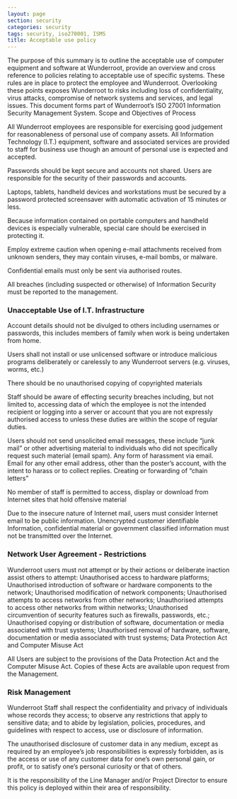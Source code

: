 ```yaml
---
layout: page
section: security
categories: security
tags: security, iso270001, ISMS
title: Acceptable use policy
---
```


The purpose of this summary is to outline the acceptable use of computer equipment and software at Wunderroot, provide an overview and cross reference to policies relating to acceptable use of specific systems. These rules are in place to protect the employee and Wunderroot. Overlooking these points exposes Wunderroot to risks including loss of confidentiality, virus attacks, compromise of network systems and services, and legal issues.
This document forms part of Wunderroot’s ISO 27001 Information Security Management System.
Scope and Objectives of Process

All Wunderroot employees are responsible for exercising good judgement for reasonableness of personal use of company assets. All Information Technology (I.T.) equipment, software and associated services are provided to staff for business use though an amount of personal use is expected and accepted.

Passwords should be kept secure and accounts not shared. Users are responsible for the security of their passwords and accounts.

Laptops, tablets, handheld devices and workstations must be secured by a password protected screensaver with automatic activation of 15 minutes or less. 

Because information contained on portable computers and handheld devices is especially vulnerable, special care should be exercised in protecting it.

Employ extreme caution when opening e-mail attachments received from unknown senders, they may contain viruses, e-mail bombs, or malware.

Confidential emails must only be sent via authorised routes.

All breaches (including suspected or otherwise) of Information Security must be reported to the management.
 
<h3>Unacceptable Use of I.T. Infrastructure</h3>

Account details should not be divulged to others including usernames or passwords, this includes members of family when work is being undertaken from home.

Users shall not install or use unlicensed software or introduce malicious programs deliberately or carelessly to any Wunderroot servers (e.g. viruses, worms, etc.)

There should be no unauthorised copying of copyrighted materials

Staff should be aware of effecting security breaches including, but not limited to, accessing data of which the employee is not the intended recipient or logging into a server or account that you are not expressly authorised access to unless these duties are within the scope of regular duties.

Users should not send unsolicited email messages, these include
“junk mail” or other advertising material to individuals who did not specifically request such material (email spam).
Any form of harassment via email.
Email for any other email address, other than the poster’s account, with the intent to harass or to collect replies.
Creating or forwarding of “chain letters”

No member of staff is permitted to access, display or download from Internet sites that hold offensive material

Due to the insecure nature of Internet mail, users must consider Internet email to be public information. Unencrypted customer identifiable Information, confidential material or government classified information must not be transmitted over the Internet.

 
<h3>Network User Agreement - Restrictions</h3>

Wunderroot users must not attempt or by their actions or deliberate inaction assist others to attempt:
Unauthorised access to hardware platforms;
Unauthorised introduction of software or hardware components to the network;
Unauthorised modification of network components;
Unauthorised attempts to access networks from other networks;
Unauthorised attempts to access other networks from within networks;
Unauthorised circumvention of security features such as firewalls, passwords, etc.;
Unauthorised copying or distribution of software, documentation or media associated with trust systems;
Unauthorised removal of hardware, software, documentation or media associated with trust systems;
Data Protection Act and Computer Misuse Act

All Users are subject to the provisions of the Data Protection Act and the Computer Misuse Act. Copies of these Acts are available upon request from the Management.
 
<h3>Risk Management</h3>

Wunderroot Staff shall respect the confidentiality and privacy of individuals whose records they access; to observe any restrictions that apply to sensitive data; and to abide by legislation, policies, procedures, and guidelines with respect to access, use or disclosure of information.

The unauthorised disclosure of customer data in any medium, except as required by an employee’s job responsibilities is expressly forbidden, as is the access or use of any customer data for one’s own personal gain, or profit, or to satisfy one’s personal curiosity or that of others.

It is the responsibility of the Line Manager and/or Project Director to ensure this policy is deployed within their area of responsibility.

